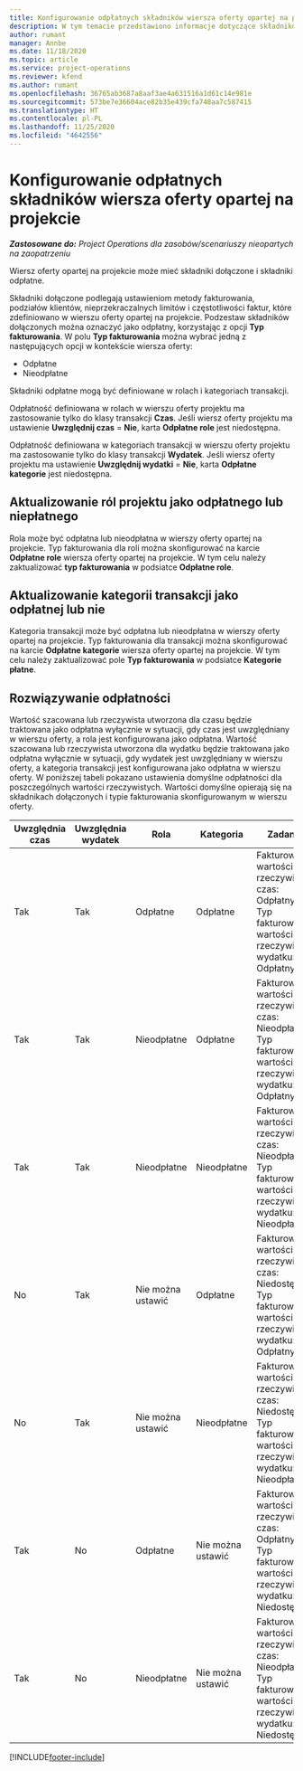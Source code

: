 ```yaml
---
title: Konfigurowanie odpłatnych składników wiersza oferty opartej na projekcie
description: W tym temacie przedstawiono informacje dotyczące składników uwzględnionych, odpłatnych i nieodpłatnych w wierszach oferty opartej na projekcie.
author: rumant
manager: Annbe
ms.date: 11/18/2020
ms.topic: article
ms.service: project-operations
ms.reviewer: kfend
ms.author: rumant
ms.openlocfilehash: 36765ab3687a8aaf3ae4a631516a1d61c14e981e
ms.sourcegitcommit: 573be7e36604ace82b35e439cfa748aa7c587415
ms.translationtype: HT
ms.contentlocale: pl-PL
ms.lasthandoff: 11/25/2020
ms.locfileid: "4642556"
---
```

# <a name="configure-the-chargeable-components-of-a-project-based-quote-line"></a>Konfigurowanie odpłatnych składników wiersza oferty opartej na projekcie

_**Zastosowane do:** Project Operations dla zasobów/scenariuszy nieopartych na zaopatrzeniu_

Wiersz oferty opartej na projekcie może mieć składniki dołączone i składniki odpłatne.

Składniki dołączone podlegają ustawieniom metody fakturowania, podziałów klientów, nieprzekraczalnych limitów i częstotliwości faktur, które zdefiniowano w wierszu oferty opartej na projekcie.
Podzestaw składników dołączonych można oznaczyć jako odpłatny, korzystając z opcji **Typ fakturowania**. W polu **Typ fakturowania** można wybrać jedną z następujących opcji w kontekście wiersza oferty:

   - Odpłatne
   - Nieodpłatne

Składniki odpłatne mogą być definiowane w rolach i kategoriach transakcji.

Odpłatność definiowana w rolach w wierszu oferty projektu ma zastosowanie tylko do klasy transakcji **Czas**. Jeśli wiersz oferty projektu ma ustawienie **Uwzględnij czas** = **Nie**, karta **Odpłatne role** jest niedostępna.

Odpłatność definiowana w kategoriach transakcji w wierszu oferty projektu ma zastosowanie tylko do klasy transakcji **Wydatek**. Jeśli wiersz oferty projektu ma ustawienie **Uwzględnij wydatki** = **Nie**, karta **Odpłatne kategorie** jest niedostępna.

## <a name="update-a-role-to-be-chargeable-or-non-chargeable"></a>Aktualizowanie ról projektu jako odpłatnego lub niepłatnego
Rola może być odpłatna lub nieodpłatna w wierszy oferty opartej na projekcie. Typ fakturowania dla roli można skonfigurować na karcie **Odpłatne role** wiersza oferty opartej na projekcie. W tym celu należy zaktualizować **typ fakturowania** w podsiatce **Odpłatne role**. 

## <a name="update-a-transaction-category-to-be-chargeable-or-non-chargeable"></a>Aktualizowanie kategorii transakcji jako odpłatnej lub nie
Kategoria transakcji może być odpłatna lub nieodpłatna w wierszy oferty opartej na projekcie. Typ fakturowania dla transakcji można skonfigurować na karcie **Odpłatne kategorie** wiersza oferty opartej na projekcie. W tym celu należy zaktualizować pole **Typ fakturowania** w podsiatce **Kategorie płatne**. 

## <a name="resolve-chargeability"></a>Rozwiązywanie odpłatności

Wartość szacowana lub rzeczywista utworzona dla czasu będzie traktowana jako odpłatna wyłącznie w sytuacji, gdy czas jest uwzględniany w wierszu oferty, a rola jest konfigurowana jako odpłatna.
Wartość szacowana lub rzeczywista utworzona dla wydatku będzie traktowana jako odpłatna wyłącznie w sytuacji, gdy wydatek jest uwzględniany w wierszu oferty, a kategoria transakcji jest konfigurowana jako odpłatna w wierszu oferty. W poniższej tabeli pokazano ustawienia domyślne odpłatności dla poszczególnych wartości rzeczywistych. Wartości domyślne opierają się na składnikach dołączonych i typie fakturowania skonfigurowanym w wierszu oferty.

| Uwzględnia czas | Uwzględnia wydatek | Rola | Kategoria | Zadanie |
| --- | --- | --- | --- | --- |
| Tak | Tak | Odpłatne | Odpłatne | Fakturowanie wartości rzeczywistej czas: Odpłatny </br>Typ fakturowania wartości rzeczywistej wydatku: Odpłatny |
| Tak | Tak | Nieodpłatne | Odpłatne | Fakturowanie wartości rzeczywistej czas: Nieodpłatny </br>Typ fakturowania wartości rzeczywistej wydatku: Odpłatny |
| Tak | Tak | Nieodpłatne | Nieodpłatne | Fakturowanie wartości rzeczywistej czas: Nieodpłatny </br>Typ fakturowania wartości rzeczywistej wydatku: Nieodpłatny |
| No | Tak | Nie można ustawić | Odpłatne | Fakturowanie wartości rzeczywistej czas: Niedostępne </br>Typ fakturowania wartości rzeczywistej wydatku: Odpłatny |
| No | Tak | Nie można ustawić | Nieodpłatne | Fakturowanie wartości rzeczywistej czas: Niedostępne </br>Typ fakturowania wartości rzeczywistej wydatku: Nieodpłatny |
| Tak | No | Odpłatne | Nie można ustawić | Fakturowanie wartości rzeczywistej czas: Odpłatny </br>Typ fakturowania wartości rzeczywistej wydatku: Niedostępne |
| Tak | No | Nieodpłatne | Nie można ustawić | Fakturowanie wartości rzeczywistej czas: Nieodpłatny </br> Typ fakturowania wartości rzeczywistej wydatku: Niedostępne |


[!INCLUDE[footer-include](../includes/footer-banner.md)]